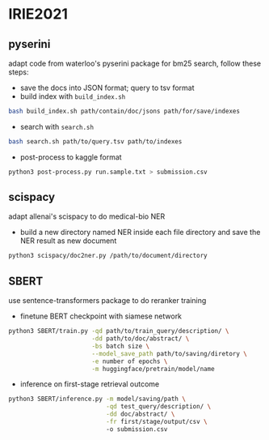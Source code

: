 # IRIE2021
## pyserini
adapt code from waterloo's pyserini package for bm25 search, follow these steps:  
- save the docs into JSON format; query to tsv format  
- build index with `build_index.sh`  
```bash
bash build_index.sh path/contain/doc/jsons path/for/save/indexes
```  
- search with `search.sh`  
```bash
bash search.sh path/to/query.tsv path/to/indexes
```
- post-process to kaggle format  
```bash
python3 post-process.py run.sample.txt > submission.csv
```

## scispacy
adapt allenai's scispacy to do medical-bio NER  
- build a new directory named NER inside each file directory and save the NER result as new document  
```bash
python3 scispacy/doc2ner.py /path/to/document/directory
```

## SBERT 
use sentence-transformers package to do reranker training  
- finetune BERT checkpoint with siamese network  
```bash
python3 SBERT/train.py -qd path/to/train_query/description/ \
                       -dd path/to/doc/abstract/ \
                       -bs batch size \
                       --model_save_path path/to/saving/diretory \
                       -e number of epochs \
                       -m huggingface/pretrain/model/name
```
- inference on first-stage retrieval outcome
```bash
python3 SBERT/inference.py -m model/saving/path \
                           -qd test_query/description/ \
                           -dd doc/abstract/ \
                           -fr first/stage/output/csv \  
                           -o submission.csv
```
